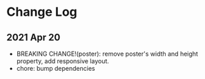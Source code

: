 # Change Log

## 2021 Apr 20

- BREAKING CHANGE!(poster): remove poster's width and height property, add responsive layout.
- chore: bump dependencies
